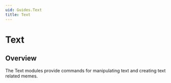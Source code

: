 ```yaml
---
uid: Guides.Text
title: Text
---
```


# Text
## Overview
The Text modules provide commands for manipulating text and creating text related memes.